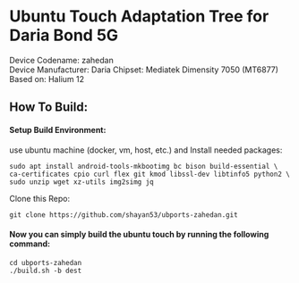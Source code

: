 # Ubuntu Touch Adaptation Tree for Daria Bond 5G
   Device Codename: zahedan    
   Device Manufacturer: Daria
   Chipset: Mediatek Dimensity 7050 (MT6877) 
   Based on: Halium 12

## How To Build:
#### Setup Build Environment:
use ubuntu machine (docker, vm, host, etc.)  and Install needed packages:

    sudo apt install android-tools-mkbootimg bc bison build-essential \
    ca-certificates cpio curl flex git kmod libssl-dev libtinfo5 python2 \
    sudo unzip wget xz-utils img2simg jq

Clone this Repo:

    git clone https://github.com/shayan53/ubports-zahedan.git

#### Now you can simply build the ubuntu touch by running the following command:

    cd ubports-zahedan
    ./build.sh -b dest

